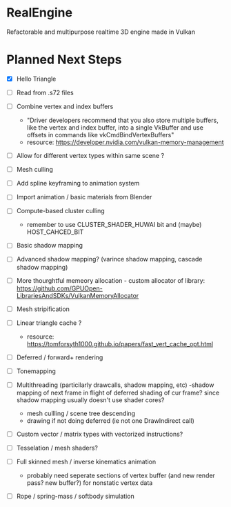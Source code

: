 # RealEngine
Refactorable and multipurpose realtime 3D engine made in Vulkan

# Planned Next Steps

- [x] Hello Triangle
- [ ] Read from .s72 files
- [ ] Combine vertex and index buffers
    - "Driver developers recommend that you also store multiple buffers, like the vertex and index buffer, into a single VkBuffer and use offsets in commands like vkCmdBindVertexBuffers"
    - resource: https://developer.nvidia.com/vulkan-memory-management
- [ ] Allow for different vertex types within same scene ?
- [ ] Mesh culling
- [ ] Add spline keyframing to animation system
- [ ] Import animation / basic materials from Blender
- [ ] Compute-based cluster culling 
    - remember to use CLUSTER_SHADER_HUWAI bit and (maybe) HOST_CAHCED_BIT 
- [ ] Basic shadow mapping 
- [ ] Advanced shadow mapping? (varince shadow mapping, cascade shadow mapping)
- [ ] More thourghtful memeory allocation - custom allocator of library: https://github.com/GPUOpen-LibrariesAndSDKs/VulkanMemoryAllocator
- [ ] Mesh stripification
- [ ] Linear triangle cache ?
    - resource: https://tomforsyth1000.github.io/papers/fast_vert_cache_opt.html
- [ ] Deferred / forward+ rendering
- [ ] Tonemapping
- [ ] Multithreading (particilarly drawcalls, shadow mapping, etc)
-shadow mapping of next frame in flight of deferred shading of cur frame?
       	since shadow mapping usually doesn't use shader cores?
    - mesh cullling / scene tree descending
    - drawing if not doing deferred (ie not one DrawIndirect call)
- [ ] Custom vector / matrix types with vectorized instructions?
- [ ] Tesselation / mesh shaders?
- [ ] Full skinned mesh / inverse kinematics animation
    - probably need seperate sections of vertex buffer (and new render pass? new buffer?) for nonstatic vertex data
- [ ] Rope / spring-mass / softbody simulation

